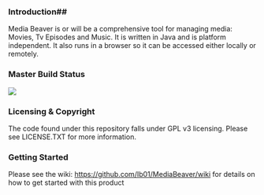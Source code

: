 ### Introduction##

Media Beaver is or will be a comprehensive tool for managing media: Movies, Tv Episodes and Music. It is written in Java and is platform independent. It also runs in a browser so it can be accessed either locally or remotely. 

### Master Build Status ###

<a href='https://travis-ci.org/Ib01/MediaBeaver/builds'><img src='https://travis-ci.org/Ib01/MediaBeaver.svg?branch=master'></a>

### Licensing & Copyright ###

The code found under this repository falls under GPL v3 licensing. Please see LICENSE.TXT for more information.

### Getting Started ###

Please see the wiki: https://github.com/Ib01/MediaBeaver/wiki for details on how to get started with this product  
